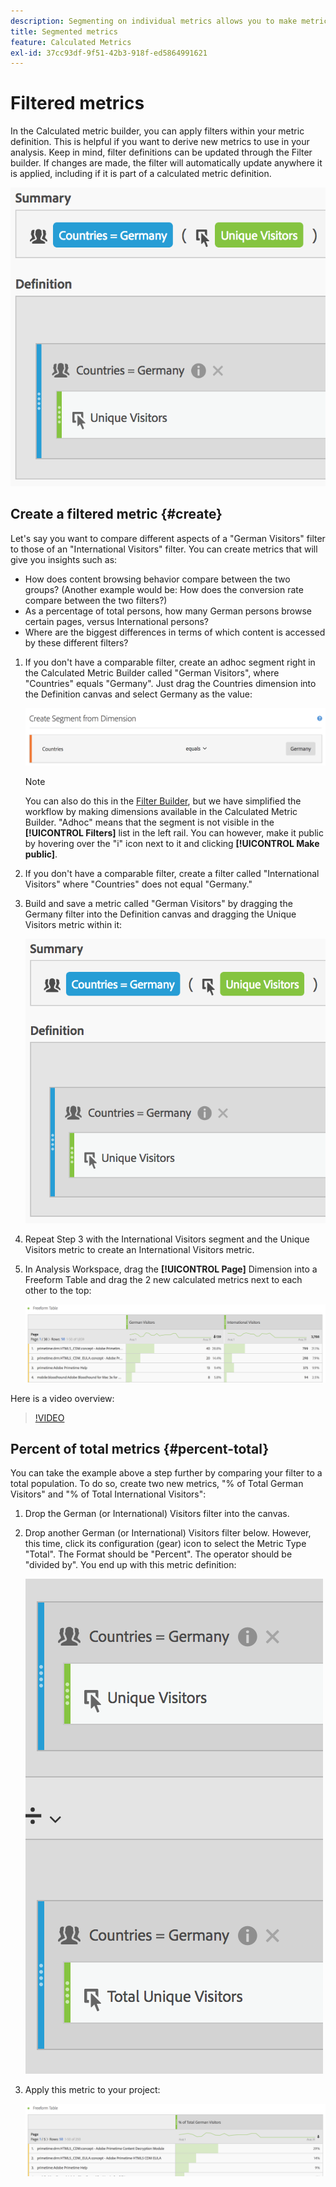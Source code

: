```yaml
---
description: Segmenting on individual metrics allows you to make metric comparisons within the same report.
title: Segmented metrics
feature: Calculated Metrics
exl-id: 37cc93df-9f51-42b3-918f-ed5864991621
---
```

# Filtered metrics

In the Calculated metric builder, you can apply filters within your metric definition. This is helpful if you want to derive new metrics to use in your analysis. Keep in mind, filter definitions can be updated through the Filter builder. If changes are made, the filter will automatically update anywhere it is applied, including if it is part of a calculated metric definition.

![](assets/german-visitors.png)

## Create a filtered metric {#create}

Let's say you want to compare different aspects of a "German Visitors" filter to those of an "International Visitors" filter. You can create metrics that will give you insights such as:

* How does content browsing behavior compare between the two groups? (Another example would be: How does the conversion rate compare between the two filters?) 
* As a percentage of total persons, how many German persons browse certain pages, versus International persons? 
* Where are the biggest differences in terms of which content is accessed by these different filters?

1. If you don't have a comparable filter, create an adhoc segment right in the Calculated Metric Builder called "German Visitors", where "Countries" equals "Germany". Just drag the Countries dimension into the Definition canvas and select Germany as the value:

   ![](assets/segment-from-dimension.png)

   >[!NOTE]
   >
   >You can also do this in the [Filter Builder](/help/components/filters/create-filters.md), but we have simplified the workflow by making dimensions available in the Calculated Metric Builder. "Adhoc" means that the segment is not visible in the **[!UICONTROL Filters]** list in the left rail. You can however, make it public by hovering over the "i" icon next to it and clicking **[!UICONTROL Make public]**.

1. If you don't have a comparable filter, create a filter called "International Visitors" where "Countries" does not equal "Germany." 
1. Build and save a metric called "German Visitors" by dragging the Germany filter into the Definition canvas and dragging the Unique Visitors metric within it:

   ![](assets/german-visitors.png)

1. Repeat Step 3 with the International Visitors segment and the Unique Visitors metric to create an International Visitors metric.
1. In Analysis Workspace, drag the **[!UICONTROL Page]** Dimension into a Freeform Table and drag the 2 new calculated metrics next to each other to the top:

   ![](assets/workspace-pages.png)

Here is a video overview:

>[!VIDEO](https://video.tv.adobe.com/v/25407/?quality=12)

## Percent of total metrics {#percent-total}

You can take the example above a step further by comparing your filter to a total population. To do so, create two new metrics, "% of Total German Visitors" and "% of Total International Visitors":

1. Drop the German (or International) Visitors filter into the canvas.
1. Drop another German (or International) Visitors filter below. However, this time, click its configuration (gear) icon to select the Metric Type "Total". The Format should be "Percent". The operator should be "divided by". You end up with this metric definition:

   ![](assets/cm_metric_total.png)

1. Apply this metric to your project:

   ![](assets/cm_percent_total.png)
